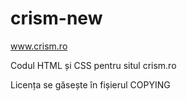 # crism-new
www.crism.ro

Codul HTML și CSS pentru situl crism.ro

Licența se găsește în fișierul COPYING
